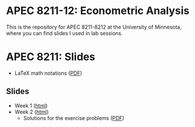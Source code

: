 # APEC 8211-12: Econometric Analysis
This is the repository for APEC 8211-8212 at the University of Minnesota, where you can find slides I used in lab sessions.

# APEC 8211: Slides
+ LaTeX math notations ([PDF](https://shunkei3.github.io/apec8211-8212/Demonstration/Demonstration.pdf))

## Slides
+ Week 1 ([html](https://shunkei3.github.io/apec8211-8212/Recitation/rec1/recitation1_slides.html))
+ Week 2 ([html](https://shunkei3.github.io/apec8211-8212/Recitation/rec2/recitation2_slides.html))
	* Solutions for the exercise problems ([PDF](https://shunkei3.github.io/apec8211-8212/Recitation/rec2/rec2_exericise_solutions.pdf))